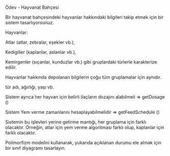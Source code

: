 Ödev - Hayvanat Bahçesi


Bir hayvanat bahçesindeki hayvanlar hakkındaki bilgileri takip etmek için bir sistem tasarlıyorsunuz.



Hayvanlar:


Atlar (atlar, zebralar, eşekler vb.),


Kedigiller (kaplanlar, aslanlar vb.),


Kemirgenler (sıçanlar, kunduzlar vb.) gibi gruplardaki türlerle karakterize edilir.


Hayvanlar hakkında depolanan bilgilerin çoğu tüm gruplamalar için aynıdır.


tür adı, ağırlığı, yaşı vb.


Sistem ayrıca her hayvan için belirli ilaçların dozajını alabilmeli => getDosage ()


Sistem Yem verme zamanlarını hesaplayabilmelidir => getFeedSchedule ()


Sistemin bu işlevleri yerine getirme mantığı, her gruplama için farklı olacaktır. Örneğin, atlar için yem verme algoritması farklı olup, kaplanlar için farklı olacaktır.



Polimorfizm modelini kullanarak, yukarıda açıklanan durumu ele almak için bir sınıf diyagramı tasarlayın.

